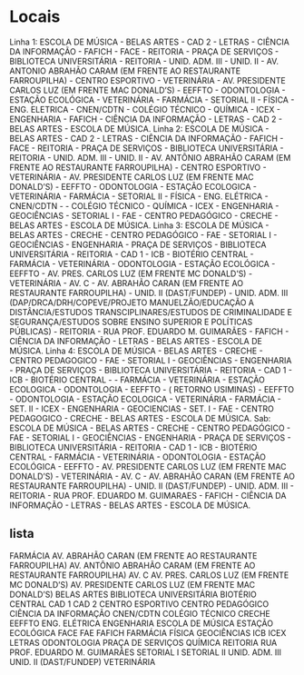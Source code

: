 # Locais

Linha 1: ESCOLA DE MÚSICA - BELAS ARTES - CAD 2 - LETRAS - CIÊNCIA DA INFORMAÇÃO - FAFICH - FACE - REITORIA - PRAÇA DE SERVIÇOS - BIBLIOTECA UNIVERSITÁRIA - REITORIA - UNID. ADM. III - UNID. II - AV. ANTONIO ABRAHÃO CARAM (EM FRENTE AO RESTAURANTE FARROUPILHA) - CENTRO ESPORTIVO - VETERINÁRIA - AV. PRESIDENTE CARLOS LUZ (EM FRENTE MAC DONALD’S) - EEFFTO - ODONTOLOGIA - ESTAÇÃO ECOLÓGICA - VETERINÁRIA - FARMÁCIA - SETORIAL II - FÍSICA - ENG. ELETRICA - CNEN/CDTN - COLÉGIO TÉCNICO - QUÍMICA - ICEX - ENGENHARIA - FAFICH - CIÊNCIA DA INFORMAÇÃO - LETRAS - CAD 2 - BELAS ARTES - ESCOLA DE MÚSICA.
Linha 2: ESCOLA DE MÚSICA - BELAS ARTES - CAD 2 - LETRAS - CIÊNCIA DA INFORMAÇÃO - FAFICH - FACE - REITORIA - PRAÇA DE SERVIÇOS - BIBLIOTECA UNIVERSITÁRIA - REITORIA - UNID. ADM. III - UNID. II - AV. ANTÔNIO ABRAHÃO CARAM (EM FRENTE AO RESTAURANTE FARROUPILHA) - CENTRO ESPORTIVO - VETERINÁRIA - AV. PRESIDENTE CARLOS LUZ (EM FRENTE MAC DONALD’S) - EEFFTO - ODONTOLOGIA - ESTAÇÃO ECOLOGICA - VETERINÁRIA - FARMÁCIA - SETORIAL II - FÍSICA - ENG. ELÉTRICA - CNEN/CDTN - - COLÉGIO TÉCNICO - QUÍMICA - ICEX - ENGENHARIA - GEOCIÊNCIAS - SETORIAL I - FAE - CENTRO PEDAGÓGICO - CRECHE - BELAS ARTES - ESCOLA DE MÚSICA.
Linha 3: ESCOLA DE MÚSICA - BELAS ARTES - CRECHE - CENTRO PEDAGÓGICO - FAE - SETORIAL I - GEOCIÊNCIAS - ENGENHARIA - PRAÇA DE SERVIÇOS - BIBLIOTECA UNIVERSITÁRIA - REITORIA - CAD 1 - ICB - BIOTÉRIO CENTRAL - FARMÁCIA - VETERINÁRIA - ODONTOLOGIA - ESTAÇÃO ECOLÓGICA - EEFFTO - AV. PRES. CARLOS LUZ (EM FRENTE MC DONALD’S) - VETERINÁRIA - AV. C - AV. ABRAHÃO CARAN (EM FRENTE AO RESTAURANTE FARROUPILHA) - UNID. II (DAST/FUNDEP) - UNID. ADM. III (DAP/DRCA/DRH/COPEVE/PROJETO MANUELZÃO/EDUCAÇÃO A DISTÂNCIA/ESTUDOS TRANSCIPLINARES/ESTUDOS DE CRIMINALIDADE E SEGURANÇA/ESTUDOS SOBRE ENSINO SUPERIOR E POLÍTICAS PÚBLICAS) - REITORIA - RUA PROF. EDUARDO M. GUIMARÃES - FAFICH - CIÊNCIA DA INFORMAÇÃO - LETRAS - BELAS ARTES - ESCOLA DE MÚSICA.
Linha 4: ESCOLA DE MÚSICA - BELAS ARTES - CRECHE - CENTRO PEDAGOGICO - FAE - SETORIAL I - GEOCIÊNCIAS - ENGENHARIA - PRAÇA DE SERVIÇOS - BIBLIOTECA UNIVERSITÁRIA - REITORIA - CAD 1 - ICB - BIOTÉRIO CENTRAL - - FARMÁCIA - VETERINÁRIA - ESTAÇÃO ECOLOGICA - ODONTOLOGIA - EEFFTO - ( RETORNO USIMINAS) - EEFFTO - ODONTOLOGIA - ESTAÇÃO ECOLOGICA - VETERINÁRIA - FARMÁCIA - SET. II - ICEX - ENGENHARIA - GEOCIENCIAS - SET. I - FAE - CENTRO PEDAGOGICO - CRECHE - BELAS ARTES - ESCOLA DE MÚSICA.
Sab: ESCOLA DE MÚSICA - BELAS ARTES - CRECHE - CENTRO PEDAGÓGICO - FAE - SETORIAL I - GEOCIÊNCIAS - ENGENHARIA - PRAÇA DE SERVIÇOS - BIBLIOTECA UNIVERSITÁRIA - REITORIA - CAD 1 - ICB - BIOTÉRIO CENTRAL - FARMÁCIA - VETERINÁRIA - ODONTOLOGIA - ESTAÇÃO ECOLÓGICA - EEFFTO - AV. PRESIDENTE CARLOS LUZ (EM FRENTE MAC DONALD’S) - VETERINÁRIA - AV. C - AV. ABRAHÃO CARAN (EM FRENTE AO RESTAURANTE FARROUPILHA) - UNID. II (DAST/FUNDEP) - UNID. ADM. III - REITORIA - RUA PROF. EDUARDO M. GUIMARAES - FAFICH - CIÊNCIA DA INFORMAÇÃO - LETRAS - BELAS ARTES - ESCOLA DE MÚSICA.

## lista

FARMÁCIA
AV. ABRAHÃO CARAN (EM FRENTE AO RESTAURANTE FARROUPILHA)
AV. ANTÔNIO ABRAHÃO CARAM (EM FRENTE AO RESTAURANTE FARROUPILHA)
AV. C
AV. PRES. CARLOS LUZ (EM FRENTE MC DONALD’S)
AV. PRESIDENTE CARLOS LUZ (EM FRENTE MAC DONALD’S)
BELAS ARTES
BIBLIOTECA UNIVERSITÁRIA
BIOTÉRIO CENTRAL
CAD 1
CAD 2
CENTRO ESPORTIVO
CENTRO PEDAGÓGICO
CIÊNCIA DA INFORMAÇÃO
CNEN/CDTN
COLÉGIO TÉCNICO
CRECHE
EEFFTO
ENG. ELÉTRICA
ENGENHARIA
ESCOLA DE MÚSICA
ESTAÇÃO ECOLÓGICA
FACE
FAE
FAFICH
FARMÁCIA
FÍSICA
GEOCIÊNCIAS
ICB
ICEX
LETRAS
ODONTOLOGIA
PRAÇA DE SERVIÇOS
QUÍMICA
REITORIA
RUA PROF. EDUARDO M. GUIMARÃES
SETORIAL I
SETORIAL II
UNID. ADM. III
UNID. II (DAST/FUNDEP)
VETERINÁRIA